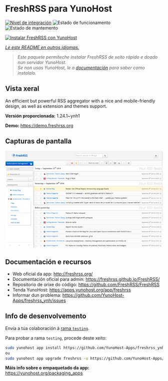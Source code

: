 <!--
NOTA: Este README foi creado automáticamente por <https://github.com/YunoHost/apps/tree/master/tools/readme_generator>
NON debe editarse manualmente.
-->

# FreshRSS para YunoHost

[![Nivel de integración](https://dash.yunohost.org/integration/freshrss.svg)](https://ci-apps.yunohost.org/ci/apps/freshrss/) ![Estado de funcionamento](https://ci-apps.yunohost.org/ci/badges/freshrss.status.svg) ![Estado de mantemento](https://ci-apps.yunohost.org/ci/badges/freshrss.maintain.svg)

[![Instalar FreshRSS con YunoHost](https://install-app.yunohost.org/install-with-yunohost.svg)](https://install-app.yunohost.org/?app=freshrss)

*[Le este README en outros idiomas.](./ALL_README.md)*

> *Este paquete permíteche instalar FreshRSS de xeito rápido e doado nun servidor YunoHost.*  
> *Se non usas YunoHost, le a [documentación](https://yunohost.org/install) para saber como instalalo.*

## Vista xeral

An efficient but powerful RSS aggregator with a nice and mobile-friendly design, as well as extension and themes support.


**Versión proporcionada:** 1.24.1~ynh1

**Demo:** <https://demo.freshrss.org>

## Capturas de pantalla

![Captura de pantalla de FreshRSS](./doc/screenshots/screenshot.png)

## Documentación e recursos

- Web oficial da app: <http://freshrss.org/>
- Documentación oficial para admin: <https://freshrss.github.io/FreshRSS/>
- Repositorio de orixe do código: <https://github.com/FreshRSS/FreshRSS>
- Tenda YunoHost: <https://apps.yunohost.org/app/freshrss>
- Informar dun problema: <https://github.com/YunoHost-Apps/freshrss_ynh/issues>

## Info de desenvolvemento

Envía a túa colaboración á [rama `testing`](https://github.com/YunoHost-Apps/freshrss_ynh/tree/testing).

Para probar a rama `testing`, procede deste xeito:

```bash
sudo yunohost app install https://github.com/YunoHost-Apps/freshrss_ynh/tree/testing --debug
ou
sudo yunohost app upgrade freshrss -u https://github.com/YunoHost-Apps/freshrss_ynh/tree/testing --debug
```

**Máis info sobre o empaquetado da app:** <https://yunohost.org/packaging_apps>
